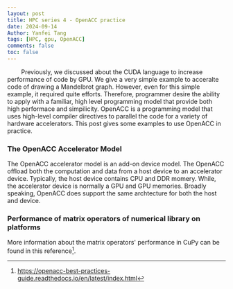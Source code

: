 ```yaml
---
layout: post
title: HPC series 4 - OpenACC practice
date: 2024-09-14
Author: Yanfei Tang
tags: [HPC, gpu, OpenACC]
comments: false
toc: false
---
```


&emsp;&emsp; Previously, we discussed about the CUDA language to increase performance of code by GPU. We give a very simple example to acceralte code of drawing a Mandelbrot graph. However, even for this simple example, it required quite efforts. Therefore, programmer desire the ability to apply with a familiar, high level programming model that provide both high performace and simpilicity. OpenACC is a programming model that uses high-level compiler directives to parallel the code for a variety of hardware accelerators. This post gives some examples to use OpenACC in practice.

<!-- more -->

### The OpenACC Accelerator Model

The OpenACC accelerator model is an add-on device model. The OpenACC offload both the computation and data from a host device to an accelerator device. Typically, the host device contains CPU and DDR momery. While, the accelerator device is normally a GPU and GPU memories. Broadly speaking, OpenACC does support the same archtecture for both the host and device. 




### Performance of matrix operators of numerical library on platforms

More information about the matrix operators' performance in CuPy can be found in this reference[^1].



[^1]: https://openacc-best-practices-guide.readthedocs.io/en/latest/index.html

[^2]: Robey, R., & Zamora, Y. (2021). Parallel and high performance computing. Simon and Schuster.